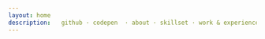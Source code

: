 ```yaml
---
layout: home
description:   github · codepen  · about · skillset · work & experience · portfolio · contact · developer · designer · UI/UX · SEO · digital solutions Passionate frontend developer that creates responsive and beautiful websites with SEO best practises and seamless customer experience.
---
```

